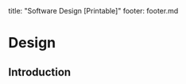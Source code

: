 <frontmatter>
title: "Software Design [Printable]"
footer: footer.md
</frontmatter>

<link rel="stylesheet" href="{{baseUrl}}/css/textbook.css">

<div class="website-content">

<div id="main">

# Design

## Introduction

<include src="../design/introduction/what/unit-inParent-asFlat-print.md" boilerplate />



</div>

</div>
